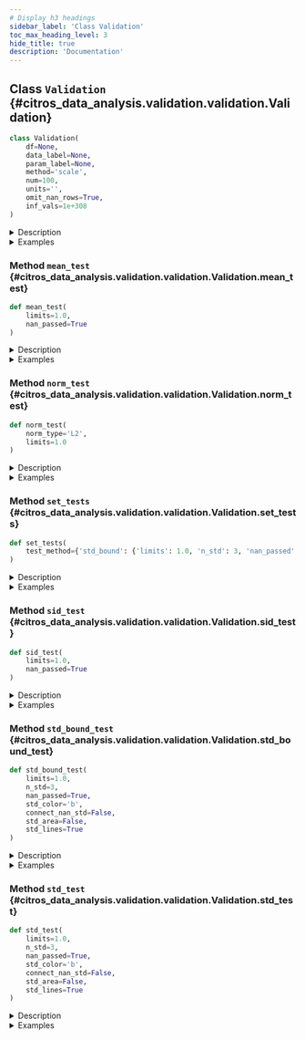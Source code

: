 ```yaml
---
# Display h3 headings
sidebar_label: 'Class Validation'
toc_max_heading_level: 3
hide_title: true
description: 'Documentation'
---
```









    
## Class `Validation` {#citros_data_analysis.validation.validation.Validation}





```python
class Validation(
    df=None,
    data_label=None,
    param_label=None,
    method='scale',
    num=100,
    units='',
    omit_nan_rows=True,
    inf_vals=1e+308
)
```


<details>
  <summary>Description</summary>

Validation class.

#### Parameters

**```df```** :&ensp;**pandas.DataFrame**
:   Data table to perform validation tests on.


**```data_label```** :&ensp;**str** or **list** of **str**
:   Specifies the label(s) of the data column(s) in data table.


**```param_label```** :&ensp;**str**
:   Specifies the label of the column used to calculate the indices.


**```method```** :&ensp;`{'scale', 'bin'}`, default `'scale'`
:   Method of data preparation: scaling to [0,1] interval or binning.


**```num```** :&ensp;**int**, default **100**
:   Number of points in a new scale that will be used for interpolation if the **method** is 'scale' 
    or number of bins if the **method** is 'bin'.


**```units```** :&ensp;**str**, optional
:   Specifies units of the data.


**```omit_nan_rows```** :&ensp;**bool**
:   If True, rows with one or more NaN values will be omitted from the analysis.
    If not specified, considered to be True.


**```inf_vals```** :&ensp;**None** or **float**, default **1e308**
:   If specified, all values from **data_label** column that exceed the provided value in absolute terms 
    will be treated as NaN values. If this functionality is not required, set inf_vals = None.

#### Attributes

**```df```** :&ensp;**pandas.DataFrame** or **None**
:   Data table to perform validation tests on.


**```db```** :&ensp;**[CitrosData](../error_analysis/citros_data.md#citros_data_analysis.error_analysis.citros_data.CitrosData "citros_data_analysis.error_analysis.citros_data.CitrosData")** or **None**
:   CitrosData object after binning or scaling.


**```stat```** :&ensp;**[CitrosStat](../error_analysis/citros_stat.md#citros_data_analysis.error_analysis.citros_stat.CitrosStat "citros_data_analysis.error_analysis.citros_stat.CitrosStat")** or **None**
:   CitrosStat object that stores mean, stndard deviation and covarian matrix as attributes.


</details>
<details>
  <summary>Examples</summary>

Import validation and data_analysis packages:

```python
>>> import data_analysis as da
>>> import validation as va
```


For topic 'A' from json-data column download simulated data labeled as 'data.x.x_1' and column with time 'data.time'.

```python
>>> citros = da.CitrosDB()
>>> df = citros.topic('A').set_order({'sid':'asc','rid':'asc'}).data(['data.x.x_1','data.time'])
>>> print(df)
    sid   rid   time        topic   type   data.x.x_1   data.time
0   1     0     312751159   A       a      0.000        10.0
1   1     1     407264008   A       a      0.008        17.9
2   1     2     951279608   A       a      0.016        20.3
```


Set 'data.time' as independent variable and 'data.x.x_1' as dependent one.
**method** defines the method of data preparation and index assignment: method = 'bin' - bins values of column **param_label** in **num** intervals, 
set index to each of the interval, group data according to the binning and calculate mean data values for each group.
    
```python
>>> V = va.Validation(df, data_label = ['data.x.x_1'], param_label = 'data.time', 
...                   method = 'bin', num = 50, units = 'm')
```


For topic 'A' download 3-dimensional json-data 'data.x' that containes 'data.x.x_1', 'data.x.x_2' and 'data.x.x_3' columns, 
and column with time 'data.time'.
```python
>>> df = citros.topic('A').set_order({'sid':'asc','rid':'asc'}).data(['data.x','data.time'])
>>> print(df['data.x'])
0          {'x_1': 0.0, 'x_2': 0.08, 'x_3': 0.047}
1       {'x_1': 0.008, 'x_2': 0.08, 'x_3': -0.003}
2      {'x_1': 0.016, 'x_2': 0.078, 'x_3': -0.034}
...
```


Set 'data.time' as independent variable and 'data.x' as dependent vector.
**method** defines the method of data preparation and index assignment: method = 'scale' - scales parameter **param_label** for each of the 'sid' to [0, 1] interval 
and interpolate data on the new scale.

```python
>>> V = va.Validation(df, data_label = 'data.x', param_label = 'data.time', 
...                   method = 'scale', num = 50, units = 'm')
```

</details>









    
### Method `mean_test` {#citros_data_analysis.validation.validation.Validation.mean_test}




```python
def mean_test(
    limits=1.0,
    nan_passed=True
)
```


<details>
  <summary>Description</summary>

Test whether mean is within the given limits.

#### Parameters

**```limits```** :&ensp;**float** or **list**, default **1.0**
:   Limit to test mean. Limits may be set as:


   - one value and it will be treated as an +- interval: value -> [-value, value];
   - list of lower and upper limits: [lower_limit, upper_limit];
   - If the data has multiple columns, limits may be set for each of the column.
    That way list length must be equal to number of columns. For example, for the 3-dimensional vector
    with corresponding mean vector [mean_1, mean_2, mean_3]:
    [[**limit_lower**, **limit_upper**], **value_1**, **value_2**] will be processed as: <br />
    **limit_lower** < mean_1 < **limit_upper**,<br />
    -**value_1** < mean_2 < **value_1**,<br />
    -**value_2** < mean_2 < **value_2**.

**```nan_passed```** :&ensp;**bool**, default **True**
:   If True, the NaN values of the mean will pass the test.

#### Returns

**```log```** :&ensp;**[CitrosDict](../data_access/citros_dict.md#citros_data_analysis.data_access.citros_dict.CitrosDict "citros_data_analysis.data_access.citros_dict.CitrosDict")**
:   Dictionary with the following structure:


```python
{
'test_param' : list,          # initial tests parameters
column_name:                  # label of the column, str
    {'passed' : bool},        # if the tests was passed or not.
    {'pass_rate' : float},    # fraction of the points that pass the test
    {'failed' : 
        {x_index: x_value}},  # indexes and values of the x coordinate of the 
}                             #   points that fail the test {int: float}   
```
**```table```** :&ensp;**pandas.DataFrame**
:   Table with test results for each of the mean point, indicating whether it passes or fails the test.


**```fig```** :&ensp;**matplotlib.figure.Figure**
:   Figure with plotted simulations, mean values and limit boundaries.


</details>
<details>
  <summary>Examples</summary>

Import validation and data_analysis packages:

```python
>>> import data_analysis as da
>>> import validation as va
```


For topic 'A' download 2 columns of the simulated data labeled 'data.x.x_1' and 'data.x.x_2' and column with time 'data.time'.
Set 'data.time' as independent variable and 'data.x.x_1' and 'data.x.x_2' as dependent 2-dimensional vector.
**method** defines the method of data preparation and index assignment: method = 'bin' - bins values of column **param_label** in **num** intervals, 
set index to each of the interval, group data according to the binning and calculate mean data values for each group.

```python
>>> citros = da.CitrosDB()
>>> df = citros.topic('A').set_order({'sid':'asc','rid':'asc'})\
...                       .data(['data.x.x_1','data.x.x_2','data.time'])
>>> V = va.Validation(df, data_label = ['data.x.x_1', 'data.x.x_2'], param_label = 'data.time', 
...                   method = 'bin', num = 50, units = 'm')
```


Test whether mean values are is within the  interval [-10, 10]:

```python
>>> log, table, fig = V.mean_test(limits = 10)
>>> log.print()
mean_test: passed
{
 'test_param': {
   'limits': 10
 },
 'data.x.x_1': {
   'passed': True,
   'pass_rate': 1.0,
   'failed': {
   }
 },
 'data.x.x_2': {
   'passed': True,
   'pass_rate': 1.0,
   'failed': {
   }
 }
}
```


The same, but set limit interval to be [-0.5, 0.8]:

```python
>>> log, table, fig = V.mean_test(limits = [-0.5, 0.8])
mean_test: passed
```


Set different limits on mean values for each of the 1-dimensional element of the 2-dimensional vector: 
[-0.05, 0.08] for the first element and [-0.5, 0.5] for the second:

```python
>>> log, table, fig = V.mean_test(limits = [[-0.05, 0.08], 0.5])
mean_test: passed
```


The same as in the previous example, but limits should be [-1, 1] for the first element of the vector 
and [-0.5, 0.5] for the second. In this case limits should be set as [[-1, 1], [-0.5, 0.5]] and not as [1, 0.5],
because in the latter case limits will be treated as a common boundary for both elements.

```python
>>> log, table, fig = V.mean_test(limits = [[-1, 1], [-0.5, 0.5]])
mean_test: passed
```


Download 3-dimensional json-data 'data.x' that containes 'data.x.x_1', 'data.x.x_2' and 'data.x.x_3' columns, and column with time 'data.time'.
Set 'data.time' as independent variable and 'data.x' as dependent vector.
**method** defines the method of data preparation and index assignment: method = 'scale' - scales parameter **param_label** for each of the 'sid' to [0, 1] interval 
and interpolate data on the new scale.

```python
>>> df = citros.topic('A').set_order({'sid':'asc','rid':'asc'}).data(['data.x','data.time'])
>>> V3 = va.Validation(df, data_label = 'data.x', param_label = 'data.time', 
...                   method = 'scale', num = 50, units = 'm')
```


Set different limits on 3-dimensional vector: [-0.5, 0.5] for the first element, [-1.5, 1.5] for the second,
[-20, 10] for the third:

```python
>>> log, table, fig = V3.mean_test(limits = [0.5, 1.5, [-20, 10]], n_std = 3)
mean_test: passed
```

</details>


    
### Method `norm_test` {#citros_data_analysis.validation.validation.Validation.norm_test}




```python
def norm_test(
    norm_type='L2',
    limits=1.0
)
```


<details>
  <summary>Description</summary>

Test whether norm of the each simulation is less than the given limit.

#### Parameters

**```norm_type```** :&ensp;`{'L2', 'Linf'}`, default `'L2'`
:   Norm type. Norm is calculated for each of the simulation. If data is a multidimensional vector, it is calculated
    for each simulation of the each vector element.
    Type of the norm:


   - 'L2' - Euclidean norm, square root of the sum of the squares.
   - 'Linf' - absolute maximum.

**```limits```** :&ensp;**float** or **list**, default **1.0**
:   Limits on the simulation norm. Limits may be set as:


   - one value;
   - if the data has multiple columns, limits may be set for each of the column separately as a list.
    That way list length must be equal to number of the columns.

#### Returns

**```log```** :&ensp;**[CitrosDict](../data_access/citros_dict.md#citros_data_analysis.data_access.citros_dict.CitrosDict "citros_data_analysis.data_access.citros_dict.CitrosDict")**
:   Dictionary with the following structure:


```python
{
'test_param' : list,                # initial tests parameters
column_name :                       # label of the column, str
    {'passed' : bool},              # if the tests was passed or not.
    {'pass_rate' : float}           # fraction of the simulations that pass the test
    {'norm_value' :
        {sid: value}},              # norm for each of the simulation {int: float}
    {'failed' : list}               # sid that fail the test
}
```
**```table```** :&ensp;**pandas.DataFrame**
:   Table with test results for each simulation, indicating whether it passes or fails the test.


**```fig```** :&ensp;**matplotlib.figure.Figure**
:   Figure with plotted norm value and limits.


</details>
<details>
  <summary>Examples</summary>

Import validation and data_analysis packages:

```python
>>> import data_analysis as da
>>> import validation as va
```


For topic 'A' download 1 columns of the simulated data labeled 'data.x.x_1' and column with time 'data.time'.
Set 'data.time' as independent variable and 'data.x.x_1' as a dependent one.
**method** defines the method of data preparation and index assignment: method = 'bin' - bins values of column **param_label** in **num** intervals, 
set index to each of the interval, group data according to the binning and calculate mean data values for each group.

```python
>>> citros = da.CitrosDB()
>>> df = citros.topic('A').set_order({'sid':'asc','rid':'asc'}).data(['data.x.x_1','data.time'])
>>> V = va.Validation(df, data_label = 'data.x.x_1', param_label = 'data.time', 
...                   method = 'bin', num = 50, units = 'm')
```


Test whether L2 norm for each of the simulation does not exceed 1:

```python
>>> log, table, fig = V.norm_test(norm_type = 'L2', limits = 1)
>>> log.print()
>>> print(table)
norm_test L2: passed
{
 'test_param': {
   'limits': 1
 },
 'data.x.x_1': {
   'passed': True,
   'pass_rate': 1.0,
   'norm_value': {
     1: 0.39,
     2: 0.39,
     3: 0.38
   },
   'failed': []
 },
}
>>> print(table)
     data.x.x_1
sid            
1          True
2          True
3          True
```


Download 3-dimensional json-data 'data.x' that containes 'data.x.x_1', 'data.x.x_2' and 'data.x.x_3' columns, and column with time 'data.time'.
Set 'data.time' as independent variable and 'data.x' as dependent vector.
**method** defines the method of data preparation and index assignment: method = 'scale' - scales parameter **param_label** for each of the 'sid' to [0, 1] interval 
and interpolate data on the new scale.

```python
>>> df = citros.topic('A').set_order({'sid':'asc','rid':'asc'}).data(['data.x','data.time'])
>>> V3 = va.Validation(df, data_label = 'data.x', param_label = 'data.time', 
...                   method = 'scale', num = 50, units = 'm')
```


Set different limits on Linf norm for each of the element of the 3-dimensional vector: 1.0 for the first element, 
0.1 for the second one, and 0.5 for the third vector element:

```python
>>> log, table, fig = V3.norm_test(norm_type = 'Linf', limits = [1.0, 0.1, 0.5])
norm_test Linf: passed
```

</details>


    
### Method `set_tests` {#citros_data_analysis.validation.validation.Validation.set_tests}




```python
def set_tests(
    test_method={'std_bound': {'limits': 1.0, 'n_std': 3, 'nan_passed': True}, 'mean': {'limits': 1.0, 'nan_passed': True}, 'sid': {'limits': 1.0, 'nan_passed': True}, 'norm_L2': {'limits': 1.0}, 'norm_Linf': {'limits': 1.0}}
)
```


<details>
  <summary>Description</summary>

Perform tests on the data.

#### Parameters

**```tests_method```** :&ensp;**dict**
:   Keys define test methods and corresponding test parameters are stored as values.
    Possible test methods are:


<details>
    <summary>'std_bound'</summary>

Test whether standard deviation is within the given limits.
Test parameters are stored as the dict with the following keys:
- 'limits' : float or list, default 1.0
    Limit to test standard deviation boundary. Limits may be set as:
   - one value and it will be treated as an +- interval: value -> [-value, value];
   - list of lower and upper limits: [lower_limit, upper_limit];
   - If the data has multiple columns, limits may be set for each of the column.
    That way list length must be equal to number of columns. For example, for the 3-dimensional vector
    with corresponding standard deviation boundaries [std_bound_1, std_bound_2, std_bound_3]:
    [[**limit_lower**, **limit_upper**], **value_1**, **value_2**] will be processed as: <br />
    **limit_lower** < std_bound_1 < **limit_upper**, <br />
    -**value_1** < std_bound_2 < **value_1**, <br />
    -**value_2** < std_bound_2 < **value_2**.
- 'n_std' : int, default 3
    The parameter specifies the number of standard deviations to be within limits.
- 'nan_passed' : bool, default True
    If True, the NaN values of standard deviation will pass the test.

</details>

<details>
    <summary>'mean'</summary>

Test whether mean is within the given limits.
Test parameters are stored as the dict:
- 'limits' : float or list, default 1.0
    Limit to test mean. Limits may be set as:
   - one value and it will be treated as an +- interval: value -> [-value, value];
   - list of lower and upper limits: [lower_limit, upper_limit];
   - If the data has multiple columns, limits may be set for each of the column.
    That way list length must be equal to number of columns. For example, for the 3-dimensional vector
    with corresponding mean vector [mean_1, mean_2 and mean_3]:
    [[**limit_lower**, **limit_upper**], **value_1**, **value_2**] will be processed as: <br />
    **limit_lower** < mean_1 < **limit_upper**, <br />
    -**value_1** < mean_2 < **value_1**, <br />
    -**value_2** < mean_2 < **value_2**.
- 'nan_passed' : bool, default True
    If True, the NaN values of the mean will pass the test.

</details>

<details>
    <summary>'std'</summary>

Test whether standard deviation is less then the given limits.
Test parameters are stored as the dict:
- 'limits' : float or list, default 1.0
    Limit to test standard deviation. Limits may be set as:
   - one value;
   - If the data has multiple columns, limits may be set for each of the column.
    That way list length must be equal to number of columns. For example, for the 3-dimensional vector
    with corresponding standard deviation vectors [std_1, std_2, std_3]:
    limits = [**value_1**, **value_2**, **value_3**] will be processed as: <br />
    std_1 < **value_1**,<br />
    std_2 < **value_2**,<br />
    std_2 < **value_3**.
- 'n_std' : int, default 3
    The parameter specifies the number of standard deviations to be less then limits.
- 'nan_passed' : bool, default True
    If True, the NaN values of the mean will pass the test.

</details>

<details>
    <summary>'sid'</summary>

Test whether all simulations are within the given limits.
Test parameters are stored as the dict:
- 'limits' : float or list, default 1.0
    Limit to test simulation results. Limits may be set as:
   - one value and it will be treated as an +- interval: value -> [-value, value];
   - list of lower and upper limits: [lower_limit, upper_limit];
   - If the data has multiple columns, limits may be set for each of the column.
    That way list length must be equal to number of columns. For example, for the 3-dimensional vector that
    containes v1, v2, v3 columns and numbers N simulations:
    [[**limit_lower**, **limit_upper**], **value_1**, **value_2**] will be processed as: <br />
    **limit_lower** < v1 < **limit_upper**, <br />
    -**value_1** < v2 < **value_1**, <br />
    -**value_2** < v3 < **value_2** for each of the N simulations.
- 'nan_passed' : bool, default True
    If True, the NaN values will pass the test.

</details>

<details>
    <summary>'norm_L2'</summary>

Test whether L2 norm of the each simulation is less than the given limit.
Test parameters are stored as the dict:
- 'limits' : float or list, default 1.0
    Limits on the simulation norm. Limits may be set as:
   - one value;
   - if the data has multiple columns, limits may be set for each of the column separately as a list.
    That way list length must be equal to number of the columns.

</details>

<details>
    <summary>'norm_Linf'</summary>

Test whether Linf norm of the each simulation is less than the given limit.
Test parameters are stored as the dict:
- 'limits' : float or list, default 1.0
    Limits on the simulation norm. Limits may be set as:
   - one value;
   - if the data has multiple columns, limits may be set for each of the column separately as a list.
    That way list length must be equal to number of the columns.

</details>

#### Returns

**```log```** :&ensp;**[CitrosDict](../data_access/citros_dict.md#citros_data_analysis.data_access.citros_dict.CitrosDict "citros_data_analysis.data_access.citros_dict.CitrosDict")**
:   Dictionary with the test results.


**```tables```** :&ensp;**dict**
:   Dictionary with test methods as keys and pandas.DataFrame table with results of the test as values.


**```figures```** :&ensp;**dict**
:   Dictionary with test methods as keys and matplotlib.figure.Figure with test results as values.

#### See Also

**[Validation.std_bound_test()](#citros_data_analysis.validation.validation.Validation.std_bound_test "citros_data_analysis.validation.validation.Validation.std_bound_test")**, **[Validation.mean_test()](#citros_data_analysis.validation.validation.Validation.mean_test "citros_data_analysis.validation.validation.Validation.mean_test")**, **[Validation.sid_test()](#citros_data_analysis.validation.validation.Validation.sid_test "citros_data_analysis.validation.validation.Validation.sid_test")**, **[Validation.norm_test()](#citros_data_analysis.validation.validation.Validation.norm_test "citros_data_analysis.validation.validation.Validation.norm_test")**


</details>
<details>
  <summary>Examples</summary>

Import validation and data_analysis packages:

```python
>>> import data_analysis as da
>>> import validation as va
```


From topic 'A' download 3-dimensional json-data 'data.x' that containes 'data.x.x_1', 'data.x.x_2' and 'data.x.x_3' columns, 
and column with time 'data.time'.

```python
>>> citros = da.CitrosDB()
>>> df = citros.topic('A').set_order({'sid':'asc','rid':'asc'}).data(['data.x','data.time'])
>>> print(df['data.x'])
0          {'x_1': 0.0, 'x_2': 0.08, 'x_3': 0.047}
1       {'x_1': 0.008, 'x_2': 0.08, 'x_3': -0.003}
2      {'x_1': 0.016, 'x_2': 0.078, 'x_3': -0.034}
...
```


Set 'data.time' as independent variable and 'data.x' as dependent vector.
**method** defines the method of data preparation and index assignment: method = 'scale' - scales parameter **param_label** for each of the 'sid' to [0, 1] interval 
and interpolate data on the new scale.

```python
>>> V = va.Validation(df, data_label = 'data.x', param_label = 'data.time', 
...                   method = 'scale', num = 50, units = 'm')
```


Test whether 3 standard deviation boundary is within [-0.3, 0.3] interval (treat nan values of the
standard deviation, if they are presented, as passed the test) and L2 norm of the each simulation is less than 12.5:

```python
>>> logs, tables, figs = V.set_tests(test_method = {
...                                    'std_bound' : {'limits' : 0.3, 'n_std': 3, 'nan_passed': True},
...                                    'norm_L2' : {'limits' : 12.5}})
std_bound_test: passed
norm_test L2: passed
```


Print detailed standard deviation boundary test results:

```python
>>> logs['std_bound'].print()
{
 'test_param': {
   'limits': 0.3,
   'n_std': 3,
   'nan_passed': True
 },
 'data.x.x_1': {
   'passed': True,
   'pass_rate': 1.0,
   'failed': {
   },
   'nan_std': {
     49: 807.942
   }
 },
 'data.x.x_2': {
   'passed': True,
   'pass_rate': 1.0,
   'failed': {
   },
   'nan_std': {
     49: 807.942
   }
 },
 'data.x.x_2': {
   'passed': True,
   'pass_rate': 1.0,
   'failed': {
   },
   'nan_std': {
     49: 807.942
   }
  }
}
```


Print results of norm test in details:

```python
>>> logs['norm_L2'].print()
{
 'test_param': {
   'limits': 12.5
 },
 'data.x.x_1': {
   'passed': True,
   'pass_rate': 1.0,
   'norm_value': {
     1: 0.39,
     2: 0.38,
     3: 0.38
   },
   'failed': []
 },
 'data.x.x_2': {
   'passed': True,
   'pass_rate': 1.0,
   'norm_value': {
     1: 0.38,
     2: 0.40,
     3: 0.40
   },
   'failed': []
 },
 'data.x.x_3': {
   'passed': True,
   'pass_rate': 1.0,
   'norm_value': {
     1: 0.12,
     2: 0.11,
     3: 0.12
   },
   'failed': []
 }  
}
```

</details>


    
### Method `sid_test` {#citros_data_analysis.validation.validation.Validation.sid_test}




```python
def sid_test(
    limits=1.0,
    nan_passed=True
)
```


<details>
  <summary>Description</summary>

Test whether all simulations are within the given limits.

#### Parameters

**```limits```** :&ensp;**float** or **list**, default **1.0**
:   Limit to test simulation results. Limits may be set as:


   - one value and it will be treated as an +- interval: value -> [-value, value];
   - list of lower and upper limits: [lower_limit, upper_limit];
   - If the data has multiple columns, limits may be set for each of the column.
    That way list length must be equal to number of columns. For example, for the 3-dimensional vector that
    containes v1, v2, v3 columns and numbers N simulations:
    [[**limit_lower**, **limit_upper**], **value_1**, **value_2**] will be processed as: <br />
    **limit_lower** < v1 < **limit_upper**, <br />
    -**value_1** < v2 < **value_1**, <br />
    -**value_2** < v3 < **value_2** for each of the N simulations.

**```nan_passed```** :&ensp;**bool**, default **True**
:   If True, the NaN values will pass the test.

#### Returns

**```log```** :&ensp;**[CitrosDict](../data_access/citros_dict.md#citros_data_analysis.data_access.citros_dict.CitrosDict "citros_data_analysis.data_access.citros_dict.CitrosDict")**
:   Dictionary with the following structure:


```python
{
'test_param' : list,                # initial tests parameters
column_name:                        # label of the column, str
    {'passed' : bool},              # if the tests was passed or not.
    {'pass_rate' : 
        {'sid_fraction' : float},   # fraction of simulationsthat pass the test
        {sid : fraction}},          # fraction of the points that pass the test for each simulation {int: float}
    {'failed' : 
        {sid :                      # id of the simulation that containes points that failed the test
            {x_index: x_value}}},   # indexes and values of the x coordinate of the points 
}                                   #   that fail the test {int: {int: float}}
```
**```table```** :&ensp;**pandas.DataFrame**
:   Table with test results for each point, indicating whether it passes or fails the test.


**```fig```** :&ensp;**matplotlib.figure.Figure**
:   Figure with plotted simulations, mean values and limit boundaries.


</details>
<details>
  <summary>Examples</summary>

Import validation and data_analysis packages:

```python
>>> import data_analysis as da
>>> import validation as va
```


For topic 'A' download 2 columns of the simulated data labeled 'data.x.x_1' and 'data.x.x_2' and column with time 'data.time'.
Set 'data.time' as independent variable and 'data.x.x_1' and 'data.x.x_2' as dependent 2-dimensional vector.
**method** defines the method of data preparation and index assignment: method = 'bin' - bins values of column **param_label** in **num** intervals, 
set index to each of the interval, group data according to the binning and calculate mean data values for each group.

```python
>>> citros = da.CitrosDB()
>>> df = citros.topic('A').set_order({'sid':'asc','rid':'asc'})\
                          .data(['data.x.x_1','data.x.x_2','data.time'])
>>> V = va.Validation(df, data_label = ['data.x.x_1', 'data.x.x_2'], param_label = 'data.time', 
...                   method = 'bin', num = 50, units = 'm')
```


Test whether all simulations are is within the interval [-10, 10]:

```python
>>> log, table, fig = V.sid_test(limits = 10)
>>> log.print()
sid_test: passed
{
 'test_param': {
   'limits': 10
 },
 'data.x.x_1': {
   'passed': True,
   'pass_rate': 1.0,
   'failed': {
   }
 },
 'data.x.x_2': {
   'passed': True,
   'pass_rate': 1.0,
   'failed': {
   }
 }
}
```


The same, but set limit interval to be [-0.5, 0.8]:

```python
>>> log, table, fig = V.sid_test(limits = [-0.5, 0.8])
sid_test: passed
```


Set different limits on mean values for each of the 1-dimensional element of the 2-dimensional vector: 
[-0.05, 0.08] for the first element and [-0.5, 0.5] for the second:

```python
>>> log, table, fig = V.sid_test(limits = [[-0.05, 0.08], 0.5])
sid_test: passed
```


The same as in the previous example, but limits should be [-1, 1] for the first element of the vector 
and [-0.5, 0.5] for the second. In this case limits should be set as [[-1, 1], [-0.5, 0.5]] and not as [1, 0.5],
because in the latter case limits will be treated as a common boundary for both elements.

```python
>>> log, table, fig = V.sid_test(limits = [[-1, 1], [-0.5, 0.5]])
sid_test: passed
```


For topic 'A' download 3-dimensional json-data 'data.x' that containes 'data.x.x_1', 'data.x.x_2' and 'data.x.x_3' columns, and column with time 'data.time'.
Set 'data.time' as independent variable and 'data.x' as dependent vector.
**method** defines the method of data preparation and index assignment: method = 'scale' - scales parameter **param_label** for each of the 'sid' to [0, 1] interval 
and interpolate data on the new scale.

```python
>>> df = citros.topic('A').set_order({'sid':'asc','rid':'asc'}).data(['data.x','data.time'])
>>> V3 = va.Validation(df, data_label = 'data.x', param_label = 'data.time', 
...                   method = 'scale', num = 50, units = 'm')
```


Set different limits on 3-dimensional vector: [-0.5, 0.5] for the first element, [-1.5, 1.5] for the second one, an
[-20, 10] for the third vector element:

```python
>>> log, table, fig = V3.sid_test(limits = [0.5, 1.5, [-20, 10]])
sid_test: passed
```

</details>


    
### Method `std_bound_test` {#citros_data_analysis.validation.validation.Validation.std_bound_test}




```python
def std_bound_test(
    limits=1.0,
    n_std=3,
    nan_passed=True,
    std_color='b',
    connect_nan_std=False,
    std_area=False,
    std_lines=True
)
```


<details>
  <summary>Description</summary>

Test whether **n_std**-standard deviation boundary is within the given limits.

#### Parameters

**```limits```** :&ensp;**float** or **list**, default **1.0**
:   Limit to test standard deviation boundary. Limits may be set as:


   - one value and it will be treated as an +- interval: value -> [-value, value];
   - list of lower and upper limits: [lower_limit, upper_limit];
   - If the data has multiple columns, limits may be set for each of the column.
    That way list length must be equal to number of columns. For example, for the 3-dimensional vector
    with corresponding standard deviation boundaries [std_bound_1, std_bound_2, std_bound_3]:
    [[**limit_lower**, **limit_upper**], **value_1**, **value_2**] will be processed as: <br />
    **limit_lower** < std_bound_1 < **limit_upper**,<br />
    -**value_1** < std_bound_2 < **value_1**,<br />
    -**value_2** < std_bound_2 < **value_2**.

**```n_std```** :&ensp;**int**, default **3**
:   The parameter specifies the number of standard deviations to be within limits.


**```nan_passed```** :&ensp;**bool**, default **True**
:   If True, the NaN values of standard deviation will pass the test.

#### Returns

**```log```** :&ensp;**[CitrosDict](../data_access/citros_dict.md#citros_data_analysis.data_access.citros_dict.CitrosDict "citros_data_analysis.data_access.citros_dict.CitrosDict")**
:   Dictionary with the following structure:


```python
{
'test_param' : list,          # initial tests parameters
column_name:                  # label of the column, str
    {'passed' : bool},        # if the tests was passed or not
    {'pass_rate' : float},    # fraction of the points that pass the test
    {'failed' : 
        {x_index: x_value}},  # indexes and values of the x coordinate of 
                              #   the points that fail the test {int: float} 
    {'nan_std' :
        {x_index: x_value}}   # indexes and values of the x coordinate of the points
}                             #   that have NaN (Not a Number) values for standard deviation
```
**```table```** :&ensp;**pandas.DataFrame**
:   Table with test results for each of the standard deviation boundary point,
     indicating whether it passes or fails the test.


**```fig```** :&ensp;**matplotlib.figure.Figure**
:   Figure with plotted simulations, mean values, standard deviation boundaries and limit boundaries.

#### Other Parameters

**```std_color```** :&ensp;**str**, default `'b'`
:   Color for dispalying standard deviations, red by default.


**```connect_nan_std```** :&ensp;**bool**, default **False**
:   If True, all non-NaN values in standard deviation boundary line are connected, resulting in a continuous line. 
    Otherwise, breaks are introduced in the standard deviation line whenever NaN values are encountered.


**```std_area```** :&ensp;**bool**, default **False**
:   Fill area within **n_std**-standard deviation lines with color.


**```std_lines```** :&ensp;**bool**, default **True**
:   If False, remove standard deviation boundary lines.

#### See Also

**pandas.DataFrame**, **pandas.Series**


</details>
<details>
  <summary>Examples</summary>

Import validation and data_analysis packages:

```python
>>> import data_analysis as da
>>> import validation as va
```


For topic 'A' download 2 columns of the simulated data labeled 'data.x.x_1' and 'data.x.x_2' and column with time 'data.time'.
Set 'data.time' as independent variable and 'data.x.x_1' and 'data.x.x_2' as dependent 2-dimensional vector.
**method** defines the method of data preparation and index assignment: method = 'bin' - bins values of column **param_label** in **num** intervals, 
set index to each of the interval, group data according to the binning and calculate mean data values for each group.

```python
>>> citros = da.CitrosDB()
>>> df = citros.topic('A').set_order({'sid':'asc','rid':'asc'})\
...                       .data(['data.x.x_1','data.x.x_2','data.time'])
>>> V = va.Validation(df, data_label = ['data.x.x_1', 'data.x.x_2'], param_label = 'data.time', 
...                   method = 'bin', num = 50, units = 'm')
```


Test whether 3-sigma standard deviation boundary is within interval [-0.3, 0.3] (treat nan values of the
standard deviation, if they exist, as passing the test):

```python
>>> log, table, fig = V.std_bound_test(limits = 0.3, n_std = 3, nan_passed = True)
>>> log.print()
std_bound_test: passed
{
 'test_param': {
   'limits': 0.3,
   'n_std': 3,
   'nan_passed': True
 },
 'data.x.x_1': {
   'passed': True,
   'pass_rate': 1.0,
   'failed': {
   },
   'nan_std': {
     49: 807.942
   }
 },
 'data.x.x_2': {
   'passed': True,
   'pass_rate': 1.0,
   'failed': {
   },
   'nan_std': {
     49: 807.942
   }
 }
}
```


The same, but set limit interval to be [-1, 0.3]:

```python
>>> log, table, fig = V.std_bound_test(limits = [-1, 0.3], n_std = 3, nan_passed = True)
std_bound_test: passed
```


Set different limits for 1-sigma standard deviation boundaries of 2-dimensional vector: for the first 
element of the vector boundaries should be within interval [-1, 2] and for the second one - [-0.5, 0.5]:

```python
>>> log, table, fig = V.std_bound_test(limits = [[-1, 2], 0.5], n_std = 1)
std_bound_test: passed
```


The same as in the previous example, but limits should be [-1, 1] for the first element of the vector 
and [-0.5, 0.5] for the second. In this case limits should be set as [[-1, 1], [-0.5, 0.5]] and not as [1, 0.5],
because in the latter case limits will be treated as a common boundary for both elements.

```python
>>> log, table, fig = V.std_bound_test(limits = [[-1, 1], [-0.5, 0.5]], n_std = 1)
std_bound_test: passed
```


Download 3-dimensional json-data 'data.x' that containes 'data.x.x_1', 'data.x.x_2' and 'data.x.x_3' columns, and column with time 'data.time'.
Set 'data.time' as independent variable and 'data.x' as dependent vector.
**method** defines the method of data preparation and index assignment: method = 'scale' - scales parameter **param_label** for each of the 'sid' to [0, 1] interval 
and interpolate data on the new scale.

```python
>>> df = citros.topic('A').set_order({'sid':'asc','rid':'asc'}).data(['data.x','data.time'])
>>> V3 = va.Validation(df, data_label = 'data.x', param_label = 'data.time', 
...                   method = 'scale', num = 50, units = 'm')
```


Set different limits on 3-dimensional vector: [-0.5, 0.5] for the first element, [-1.5, 1.5] for the second,
[-20, 10] for the third:

```python
>>> log, table, fig = V3.std_bound_test(limits = [0.5, 1.5, [-20, 10]], n_std = 3)
std_bound_test: passed
```

</details>


    
### Method `std_test` {#citros_data_analysis.validation.validation.Validation.std_test}




```python
def std_test(
    limits=1.0,
    n_std=3,
    nan_passed=True,
    std_color='b',
    connect_nan_std=False,
    std_area=False,
    std_lines=True
)
```


<details>
  <summary>Description</summary>

Test whether **n_std**-standard deviation does not exceed the given limits.

#### Parameters

**```limits```** :&ensp;**float** or **list**, default **1.0**
:   Limit to test standard deviation. Limits may be set as:


   - one value;
   - If the data has multiple columns, limits may be set for each of the column.
    That way list length must be equal to number of columns. For example, for the 3-dimensional vector
    with corresponding standard deviation vectors [std_1, std_2, std_3]:
    limits = [**value_1**, **value_2**, **value_3**] will be processed as: <br />
    std_1 < **value_1**,<br />
    std_2 < **value_2**,<br />
    std_2 < **value_3**.

**```n_std```** :&ensp;**int**, default **3**
:   The parameter specifies the number of standard deviations to be less then limits.


**```nan_passed```** :&ensp;**bool**, default **True**
:   If True, the NaN values of standard deviation will pass the test.

#### Returns

**```log```** :&ensp;**[CitrosDict](../data_access/citros_dict.md#citros_data_analysis.data_access.citros_dict.CitrosDict "citros_data_analysis.data_access.citros_dict.CitrosDict")**
:   Dictionary with the following structure:


```python
{
'test_param' : list,          # initial tests parameters
column_name:                  # label of the column, str
    {'passed' : bool},        # if the tests was passed or not
    {'pass_rate' : float},    # fraction of the points that pass the test
    {'failed' : 
        {x_index: x_value}},  # indexes and values of the x coordinate of 
                              #   the points that fail the test {int: float} 
    {'nan_std' :
        {x_index: x_value}}   # indexes and values of the x coordinate of the points
}                             #   that have NaN (Not a Number) values for standard deviation
```
**```table```** :&ensp;**pandas.DataFrame**
:   Table with test results for each of the standard deviation boundary point,
     indicating whether it passes or fails the test.


**```fig```** :&ensp;**matplotlib.figure.Figure**
:   Figure with plotted simulations, mean values, standard deviation boundaries and limit boundaries.

#### Other Parameters

**```std_color```** :&ensp;**str**, default `'b'`
:   Color for dispalying standard deviations, red by default.


**```connect_nan_std```** :&ensp;**bool**, default **False**
:   If True, all non-NaN values in standard deviation boundary line are connected, resulting in a continuous line. 
    Otherwise, breaks are introduced in the standard deviation line whenever NaN values are encountered.


**```std_area```** :&ensp;**bool**, default **False**
:   Fill area within **n_std**-standard deviation lines with color.


**```std_lines```** :&ensp;**bool**, default **True**
:   If False, remove standard deviation boundary lines.

#### See Also

**pandas.DataFrame**, **pandas.Series**


</details>
<details>
  <summary>Examples</summary>

Import validation and data_analysis packages:

```python
>>> import data_analysis as da
>>> import validation as va
```


For topic 'A' download 2 columns of the simulated data labeled 'data.x.x_1' and 'data.x.x_2' and column with time 'data.time'.
Set 'data.time' as independent variable and 'data.x.x_1' and 'data.x.x_2' as dependent 2-dimensional vector.
**method** defines the method of data preparation and index assignment: method = 'bin' - bins values of column **param_label** in **num** intervals, 
set index to each of the interval, group data according to the binning and calculate mean data values for each group.

```python
>>> citros = da.CitrosDB()
>>> df = citros.topic('A').set_order({'sid':'asc','rid':'asc'})\
...                       .data(['data.x.x_1','data.x.x_2','data.time'])
>>> V = va.Validation(df, data_label = ['data.x.x_1', 'data.x.x_2'], param_label = 'data.time', 
...                   method = 'bin', num = 50, units = 'm')
```


Test whether 3-sigma standard deviation is within interval [-0.3, 0.3] (treat nan values of the
standard deviation, if they exist, as passing the test):

```python
>>> log, table, fig = V.std_test(limits = 1.5, n_std = 3, nan_passed = True)
>>> log.print()
std_bound_test: passed
{
 'test_param': {
   'limits': 0.3,
   'n_std': 3,
   'nan_passed': True
 },
 'data.x.x_1': {
   'passed': True,
   'pass_rate': 1.0,
   'failed': {
   },
   'nan_std': {
     49: 807.942
   }
 },
 'data.x.x_2': {
   'passed': True,
   'pass_rate': 1.0,
   'failed': {
   },
   'nan_std': {
     49: 807.942
   }
 }
}
```


Download 3-dimensional json-data 'data.x' that containes 'data.x.x_1', 'data.x.x_2' and 'data.x.x_3' columns, and column with time 'data.time'.
Set 'data.time' as independent variable and 'data.x' as dependent vector.
**method** defines the method of data preparation and index assignment: method = 'scale' - scales parameter **param_label** for each of the 'sid' to [0, 1] interval 
and interpolate data on the new scale.

```python
>>> df = citros.topic('A').set_order({'sid':'asc','rid':'asc'}).data(['data.x','data.time'])
>>> V3 = va.Validation(df, data_label = 'data.x', param_label = 'data.time', 
...                   method = 'scale', num = 50, units = 'm')
```


Set different limits on 3-dimensional vector: 1.5 for the first element, 1.5 for the second,
30 for the third:

```python
>>> log, table, fig = V3.std_test(limits = [1.5, 1.5, 30], n_std = 3)
std_test: passed
```

</details>